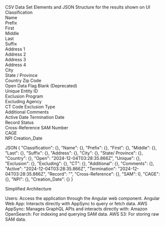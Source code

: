 CSV Data Set Elements and JSON Structure for the results shown on UI
Classification	
Name	
Prefix	
First	
Middle	
Last	
Suffix	
Address 1	
Address 2	
Address 3	
Address 4	
City	
State / Province	
Country	Zip Code	
Open Data Flag	Blank (Deprecated)	
Unique Entity ID	
Exclusion Program	
Excluding Agency	
CT Code	
Exclusion Type	
Additional 
Comments	
Active Date	
Termination Date	
Record Status	
Cross-Reference	
SAM Number	
CAGE	
NPI	
Creation_Date

JSON
{
  "Classification": {},
  "Name": {},
  "Prefix": {},
  "First": {},
  "Middle": {},
  "Last": {},
  "Suffix": {},
  "Address": {},
  "City": {},
  "State/ Province": {},
  "Country": {},
  "Open": "2024-12-04T03:28:35.866Z",
  "Unique": {},
  "Exclusion": {},
  "Excluding": {},
  "CT": {},
  "Additional": {},
  "Comments": {},
  "Active": "2024-12-04T03:28:35.866Z",
  "Termination": "2024-12-04T03:28:35.866Z",
  "Record": "",
  "Cross-Reference": {},
  "SAM": 0,
  "CAGE": {},
  "NPI": {},
  "Creation_Date": {}
}

Simplified Architecture

Users: Access the application through the Angular web component.
Angular Web App: Interacts directly with AppSync to query or fetch data.
AWS AppSync: Manages GraphQL APIs and interacts directly with:
Amazon OpenSearch: For indexing and querying SAM data.
AWS S3: For storing raw SAM data.
